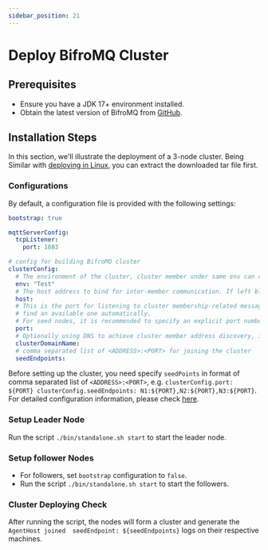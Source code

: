 ```yaml
---
sidebar_position: 21
---
```


# Deploy BifroMQ Cluster

## Prerequisites

* Ensure you have a JDK 17+ environment installed.
* Obtain the latest version of BifroMQ from [GitHub](https://github.com/baidu/bifromq).

## Installation Steps
In this section, we'll illustrate the deployment of a 3-node cluster. Being Similar with [deploying in Linux](2_deploy_on_linux_mac.md), 
you can extract the downloaded tar file first.

### Configurations
By default, a configuration file is provided with the following settings:
```yaml
bootstrap: true

mqttServerConfig:
  tcpListener:
    port: 1883

# config for building BifroMQ cluster
clusterConfig:
  # The environment of the cluster, cluster member under same env can communicate with each other
  env: "Test"
  # The host address to bind for inter-member communication. If left blank, a site-local address will be used if available
  host:
  # This is the port for listening to cluster membership-related messages. If left blank, the operating system will help 
  # find an available one automatically.
  # For seed nodes, it is recommended to specify an explicit port number to simplify the cluster building process.
  port:
  # Optionally using DNS to achieve cluster member address discovery, it can be used in K8S env deployment
  clusterDomainName:
  # comma separated list of <ADDRESS>:<PORT> for joining the cluster
  seedEndpoints:
```
Before setting up the cluster, you need specify `seedPoints` in format of comma separated list of `<ADDRESS>:<PORT>`, 
e.g. `clusterConfig.port: ${PORT} clusterConfig.seedEndpoints: N1:${PORT},N2:${PORT},N3:${PORT}`.
For detailed configuration information, please check [here](..%2F04_configuration%2F2_file_configs_manual.md).
### Setup Leader Node
Run the script `./bin/standalone.sh start` to start the leader node.
### Setup follower Nodes
* For followers, set `bootstrap` configuration to `false`. 
* Run the script `./bin/standalone.sh start` to start the followers.
### Cluster Deploying Check
After running the script, the nodes will form a cluster and generate the `AgentHost joined 
seedEndpoint: ${seedEndpoints}` logs on their respective machines.
